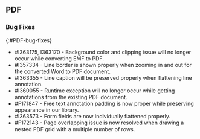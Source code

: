 ## PDF

### Bug Fixes
{:#PDF-bug-fixes}

* \#I363175, I363170 - Background color and clipping issue will no longer occur while converting EMF to PDF. 
* \#I357334 - Line border is shown properly when zooming in and out for the converted Word to PDF document. 
* \#I363355 - Line caption will be preserved properly when flattening line annotation. 
* \#I360055 - Runtime exception will no longer occur while getting annotations from the existing PDF document. 
* \#F171847 - Free text annotation padding is now proper while preserving appearance in our library. 
* \#I363573 - Form fields are now individually flattened properly. 
* \#F172143 - Page overlapping issue is now resolved when drawing a nested PDF grid with a multiple number of rows. 
 
